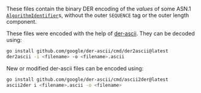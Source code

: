 These files contain the binary DER encoding of the *values* of some
ASN.1 [`AlgorithmIdentifier`]s, without the outer `SEQUENCE` tag or the outer
length component.

These files were encoded with the help of [der-ascii]. They can be decoded
using:

```sh
go install github.com/google/der-ascii/cmd/der2ascii@latest
der2ascii -i <filename> -o <filename>.ascii
```

New or modified der-ascii files can be encoded using:

```sh
go install github.com/google/der-ascii/cmd/ascii2der@latest
ascii2der i <filename>.ascii -o <filename>
```

[`AlgorithmIdentifier`]: https://tools.ietf.org/html/rfc5280#section-4.1.1.2]
[der-ascii]: https://github.com/google/der-ascii
